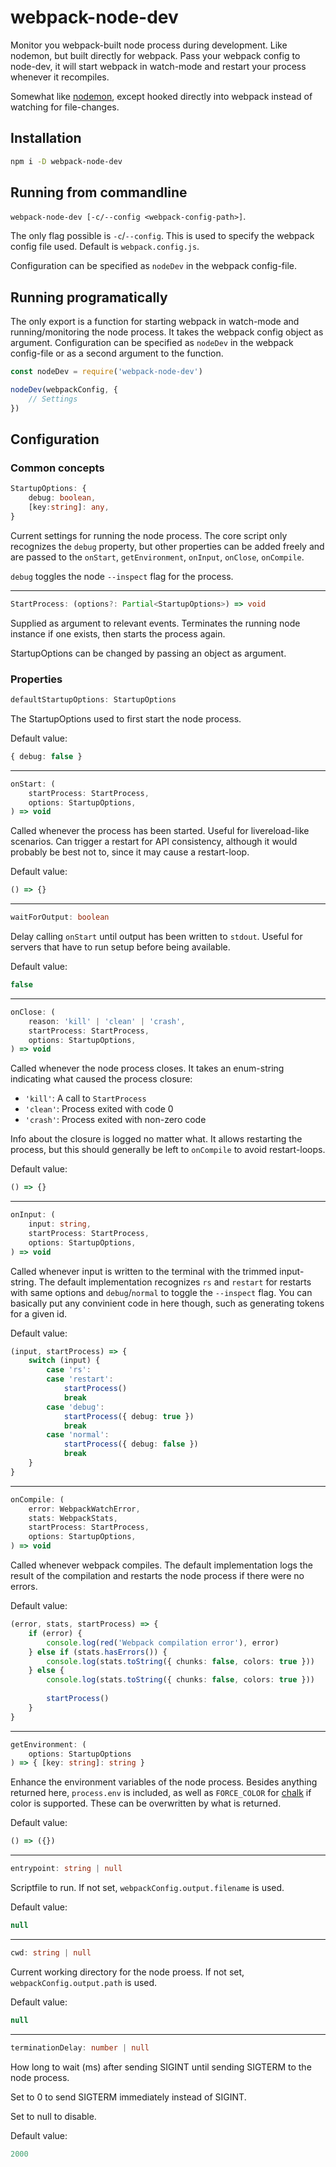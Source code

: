 # webpack-node-dev

Monitor you webpack-built node process during development. Like nodemon, but built directly for webpack. Pass your webpack config to node-dev, it will start webpack in watch-mode and restart your process whenever it recompiles.

Somewhat like [nodemon](https://www.npmjs.com/package/nodemon), except hooked directly into webpack instead of watching for file-changes.

## Installation

```sh
npm i -D webpack-node-dev
```

## Running from commandline

`webpack-node-dev [-c/--config <webpack-config-path>]`.

The only flag possible is `-c`/`--config`. This is used to specify the webpack config file used. Default is `webpack.config.js`.

Configuration can be specified as `nodeDev` in the webpack config-file.

## Running programatically

The only export is a function for starting webpack in watch-mode and running/monitoring the node process. It takes the webpack config object as argument. Configuration can be specified as `nodeDev` in the webpack config-file or as a second argument to the function.

```typescript
const nodeDev = require('webpack-node-dev')

nodeDev(webpackConfig, {
    // Settings
})
```

## Configuration

### Common concepts

```typescript
StartupOptions: {
    debug: boolean,
    [key:string]: any,
}
```

Current settings for running the node process. The core script only recognizes the `debug` property, but other properties can be added freely and are passed to the `onStart`, `getEnvironment`, `onInput`, `onClose`, `onCompile`. 

`debug` toggles the node `--inspect` flag for the process.

---

```typescript
StartProcess: (options?: Partial<StartupOptions>) => void
```

Supplied as argument to relevant events. Terminates the running node instance if one exists, then starts the process again.

StartupOptions can be changed by passing an object as argument.

### Properties

```typescript
defaultStartupOptions: StartupOptions
```

The StartupOptions used to first start the node process.

Default value: 
```typescript
{ debug: false }
```

---

```typescript
onStart: (
    startProcess: StartProcess,
    options: StartupOptions,
) => void
```

Called whenever the process has been started. Useful for livereload-like scenarios. Can trigger a restart for API consistency, although it would probably be best not to, since it may cause a restart-loop.

Default value: 
```typescript
() => {}
```

---

```typescript
waitForOutput: boolean
```

Delay calling `onStart` until output has been written to `stdout`. Useful for servers that have to run setup before being available.

Default value: 
```typescript
false
```

---

```typescript
onClose: (
    reason: 'kill' | 'clean' | 'crash',
    startProcess: StartProcess,
    options: StartupOptions, 
) => void
```

Called whenever the node process closes. It takes an enum-string indicating what caused the process closure:

* `'kill'`: A call to `StartProcess`
* `'clean'`: Process exited with code 0
* `'crash'`: Process exited with non-zero code

Info about the closure is logged no matter what. It allows restarting the process, but this should generally be left to `onCompile` to avoid restart-loops.

Default value: 
```typescript
() => {}
```

---

```typescript
onInput: (
    input: string,
    startProcess: StartProcess,
    options: StartupOptions,
) => void
```

Called whenever input is written to the terminal with the trimmed input-string. The default implementation recognizes `rs` and `restart` for restarts with same options and `debug`/`normal` to toggle the `--inspect` flag. You can basically put any convinient code in here though, such as generating tokens for a given id.

Default value:
```typescript
(input, startProcess) => {
    switch (input) {
        case 'rs':
        case 'restart':
            startProcess()
            break
        case 'debug':
            startProcess({ debug: true })
            break
        case 'normal':
            startProcess({ debug: false })
            break
    }
}
```

---

```typescript
onCompile: (
    error: WebpackWatchError,
    stats: WebpackStats, 
    startProcess: StartProcess,
    options: StartupOptions,
) => void
```

Called whenever webpack compiles. The default implementation logs the result of the compilation and restarts the node process if there were no errors.

Default value:
```typescript
(error, stats, startProcess) => {
    if (error) {
        console.log(red('Webpack compilation error'), error)
    } else if (stats.hasErrors()) {
        console.log(stats.toString({ chunks: false, colors: true }))
    } else {
        console.log(stats.toString({ chunks: false, colors: true }))
        
        startProcess()
    }
}
```

---

```typescript
getEnvironment: (
    options: StartupOptions
) => { [key: string]: string }
```

Enhance the environment variables of the node process. Besides anything returned here, `process.env` is included, as well as `FORCE_COLOR` for [chalk](https://www.npmjs.com/package/chalk) if color is supported. These can be overwritten by what is returned.

Default value: 
```typescript
() => ({})
```

---

```typescript
entrypoint: string | null
```

Scriptfile to run. If not set, `webpackConfig.output.filename` is used.

Default value: 
```typescript
null
```

---

```typescript
cwd: string | null
```

Current working directory for the node proess. If not set, `webpackConfig.output.path` is used.

Default value: 
```typescript
null
```

---

```typescript
terminationDelay: number | null
```

How long to wait (ms) after sending SIGINT until sending SIGTERM to the node process.

Set to 0 to send SIGTERM immediately instead of SIGINT.

Set to null to disable.

Default value: 
```typescript
2000
```

